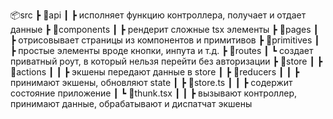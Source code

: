 📦src
┣ 📂api
┃ ┣ исполняет функцию контроллера, получает и отдает данные
┣ 📂components
┃ ┣ рендерит сложные tsx элементы
┣ 📂pages
┃ ┣ отрисовывает страницы из компонентов и примитивов
┣ 📂primitives
┃ ┣ простые элементы вроде кнопки, инпута и т.д.
┣ 📂routes
┃ ┗ создает приватный роут, в который нельзя перейти без авторизации
┣ 📂store
┃ ┣ 📂actions
┃ ┃ ┣ экшены передают данные в store
┃ ┣ 📂reducers
┃ ┃ ┣ принимают экшены, обновляют state
┃ ┣ 📜store.ts
┃ ┃ ┣ содержит состояние приложение
┃ ┗ 📜thunk.tsx
┃ ┃ ┣ вызывают контроллер, принимают данные, обрабатывают и диспатчат экшены
